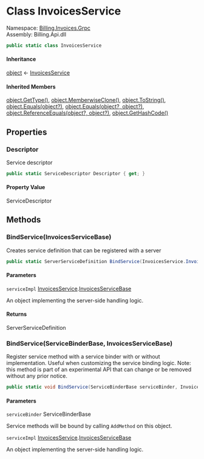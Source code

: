 # <a id="Billing_Invoices_Grpc_InvoicesService"></a> Class InvoicesService

Namespace: [Billing.Invoices.Grpc](Billing.Invoices.Grpc.md)  
Assembly: Billing.Api.dll  

```csharp
public static class InvoicesService
```

#### Inheritance

[object](https://learn.microsoft.com/dotnet/api/system.object) ← 
[InvoicesService](Billing.Invoices.Grpc.InvoicesService.md)

#### Inherited Members

[object.GetType\(\)](https://learn.microsoft.com/dotnet/api/system.object.gettype), 
[object.MemberwiseClone\(\)](https://learn.microsoft.com/dotnet/api/system.object.memberwiseclone), 
[object.ToString\(\)](https://learn.microsoft.com/dotnet/api/system.object.tostring), 
[object.Equals\(object?\)](https://learn.microsoft.com/dotnet/api/system.object.equals\#system\-object\-equals\(system\-object\)), 
[object.Equals\(object?, object?\)](https://learn.microsoft.com/dotnet/api/system.object.equals\#system\-object\-equals\(system\-object\-system\-object\)), 
[object.ReferenceEquals\(object?, object?\)](https://learn.microsoft.com/dotnet/api/system.object.referenceequals), 
[object.GetHashCode\(\)](https://learn.microsoft.com/dotnet/api/system.object.gethashcode)

## Properties

### <a id="Billing_Invoices_Grpc_InvoicesService_Descriptor"></a> Descriptor

Service descriptor

```csharp
public static ServiceDescriptor Descriptor { get; }
```

#### Property Value

 ServiceDescriptor

## Methods

### <a id="Billing_Invoices_Grpc_InvoicesService_BindService_Billing_Invoices_Grpc_InvoicesService_InvoicesServiceBase_"></a> BindService\(InvoicesServiceBase\)

Creates service definition that can be registered with a server

```csharp
public static ServerServiceDefinition BindService(InvoicesService.InvoicesServiceBase serviceImpl)
```

#### Parameters

`serviceImpl` [InvoicesService](Billing.Invoices.Grpc.InvoicesService.md).[InvoicesServiceBase](Billing.Invoices.Grpc.InvoicesService.InvoicesServiceBase.md)

An object implementing the server-side handling logic.

#### Returns

 ServerServiceDefinition

### <a id="Billing_Invoices_Grpc_InvoicesService_BindService_Grpc_Core_ServiceBinderBase_Billing_Invoices_Grpc_InvoicesService_InvoicesServiceBase_"></a> BindService\(ServiceBinderBase, InvoicesServiceBase\)

Register service method with a service binder with or without implementation. Useful when customizing the service binding logic.
            Note: this method is part of an experimental API that can change or be removed without any prior notice.

```csharp
public static void BindService(ServiceBinderBase serviceBinder, InvoicesService.InvoicesServiceBase serviceImpl)
```

#### Parameters

`serviceBinder` ServiceBinderBase

Service methods will be bound by calling <code>AddMethod</code> on this object.

`serviceImpl` [InvoicesService](Billing.Invoices.Grpc.InvoicesService.md).[InvoicesServiceBase](Billing.Invoices.Grpc.InvoicesService.InvoicesServiceBase.md)

An object implementing the server-side handling logic.

